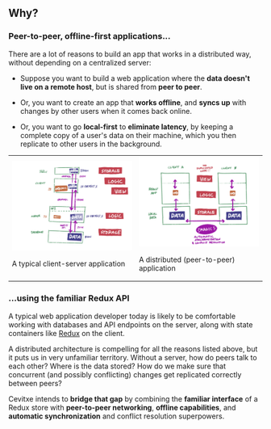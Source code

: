 ﻿## Why?

### Peer-to-peer, offline-first applications...

There are a lot of reasons to build an app that works in a distributed way, without depending on a centralized server:

- Suppose you want to build a web application where the **data doesn't live on a remote host**, but
  is shared from **peer to peer**.

- Or, you want to create an app that **works offline**, and **syncs up** with changes by other users
  when it comes back online.

- Or, you want to go **local-first** to **eliminate latency**, by keeping a complete copy of a
  user's data on their machine, which you then replicate to other users in the background.

<table>
<tr>
<td><img src='../images/008.jpg' /> 
<p>A typical client-server application</p>
</td>
<td><img src='../images/023.jpg' />
<p>A distributed (peer-to-peer) application</p>
</td>
</tr>
</table>

### ...using the familiar Redux API

A typical web application developer today is likely to be comfortable working with databases and API
endpoints on the server, along with state containers like [Redux](https://redux.js.org/) on the client.

A distributed architecture is compelling for all the reasons listed above, but it puts us in very
unfamiliar territory. Without a server, how do peers talk to each other? Where is the data stored?
How do we make sure that concurrent (and possibly conflicting) changes get replicated correctly
between peers?

Cevitxe intends to **bridge that gap** by combining the **familiar interface** of a Redux store with
**peer-to-peer networking**, **offline capabilities**, and **automatic synchronization** and conflict
resolution superpowers.
